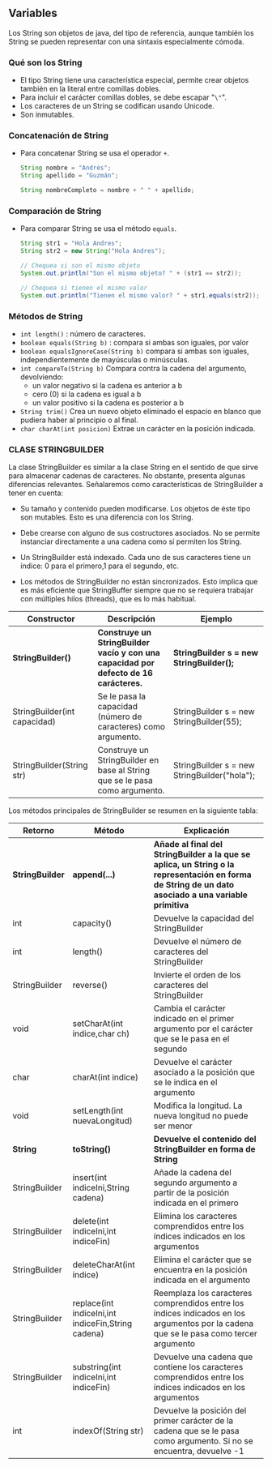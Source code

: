 ## Variables

Los String son objetos de java, del tipo de referencia, aunque también los String se pueden representar con una sintaxis
especialmente cómoda.

### Qué son los String

- El tipo String tiene una característica especial, permite crear objetos también
  en la literal entre comillas dobles.
- Para incluir el carácter comillas dobles, se debe escapar "``\"``".
- Los caracteres de un String se codifican usando Unicode.
- Son inmutables.

### Concatenación de String

- Para concatenar String se usa el operador ``+``.

    ```java
    String nombre = "Andrés";
    String apellido = "Guzmán";

    String nombreCompleto = nombre + " " + apellido;
    ```

### Comparación de String

- Para comparar String se usa el método ``equals``.

    ```java
    String str1 = "Hola Andres";
    String str2 = new String("Hola Andres");
  
    // Chequea si son el mismo objeto
    System.out.println("Son el mismo objeto? " + (str1 == str2));
  
    // Chequea si tienen el mismo valor
    System.out.println("Tienen el mismo valor? " + str1.equals(str2));
    ```

### Métodos de String

- `int length()` : número de caracteres.
- `boolean equals(String b)` : compara si ambas son iguales, por valor
- `boolean equalsIgnoreCase(String b)` compara si ambas son iguales,
  independientemente de mayúsculas o minúsculas.
- `int compareTo(String b)` Compara contra la cadena del argumento,
  devolviendo:
    - un valor negativo si la cadena es anterior a b
    - cero (0) si la cadena es igual a b
    - un valor positivo si la cadena es posterior a b
- `String trim()` Crea un nuevo objeto eliminado el espacio en blanco que pudiera
  haber al principio o al final.
- `char charAt(int posicion)` Extrae un carácter en la posición indicada.

### CLASE STRINGBUILDER

La clase StringBuilder es similar a la clase String en el sentido de que sirve para almacenar cadenas de caracteres. No
obstante, presenta algunas diferencias relevantes. Señalaremos como características de StringBuilder a tener en cuenta:

- Su tamaño y contenido pueden modificarse. Los objetos de éste tipo son mutables. Esto es una diferencia con los
  String.

- Debe crearse con alguno de sus costructores asociados. No se permite instanciar directamente a una cadena como sí
  permiten los String.

- Un StringBuilder está indexado. Cada uno de sus caracteres tiene un índice: 0 para el primero,1 para el segundo, etc.

- Los métodos de StringBuilder no están sincronizados. Esto implica que es más eficiente que StringBuffer siempre que no
  se requiera trabajar con múltiples hilos (threads), que es lo más habitual.

| Constructor                  | Descripción                                                                            | Ejemplo                                      |
|------------------------------|----------------------------------------------------------------------------------------|----------------------------------------------|
| **StringBuilder()**          | **Construye un StringBuilder vacío y con una capacidad por defecto de 16 carácteres.** | **StringBuilder s = new StringBuilder();**   |
| StringBuilder(int capacidad) | Se le pasa la capacidad (número de caracteres) como argumento.                         | StringBuilder s = new StringBuilder(55);     |
| StringBuilder(String str)    | Construye un StringBuilder en base al String que se le pasa como argumento.            | StringBuilder s = new StringBuilder("hola"); |

Los métodos principales de StringBuilder se resumen en la siguiente tabla:

| Retorno           | Método                                             | Explicación                                                                                                                                            |
|-------------------|----------------------------------------------------|--------------------------------------------------------------------------------------------------------------------------------------------------------|
| **StringBuilder** | **append(...)**                                    | **Añade al final del StringBuilder a la que se aplica, un String o la representación en forma de String de un dato asociado a una variable primitiva** |
| int               | capacity()                                         | Devuelve la capacidad del StringBuilder                                                                                                                |
| int               | length()                                           | Devuelve el número de caracteres del StringBuilder                                                                                                     |
| StringBuilder     | reverse()                                          | Invierte el orden de los caracteres del StringBuilder                                                                                                  |
| void              | setCharAt(int indice,char ch)                      | Cambia el carácter indicado en el primer argumento por el carácter que se le pasa en el segundo                                                        |
| char              | charAt(int indice)                                 | Devuelve el carácter asociado a la posición que se le indica en el argumento                                                                           |
| void              | setLength(int nuevaLongitud)                       | Modifica la longitud. La nueva longitud no puede ser menor                                                                                             |
| **String**        | **toString()**                                     | **Devuelve el contenido del StringBuilder en forma de String**                                                                                         |
| StringBuilder     | insert(int indiceIni,String cadena)                | Añade la cadena del segundo argumento a partir de la posición indicada en el primero                                                                   |
| StringBuilder     | delete(int indiceIni,int indiceFin)                | Elimina los caracteres comprendidos entre los índices indicados en los argumentos                                                                      |
| StringBuilder     | deleteCharAt(int indice)                           | Elimina el carácter que se encuentra en la posición indicada en el argumento                                                                           |
| StringBuilder     | replace(int indiceIni,int indiceFin,String cadena) | Reemplaza los caracteres comprendidos entre los índices indicados en los argumentos por la cadena que se le pasa como tercer argumento                 |
| StringBuilder     | substring(int indiceIni,int indiceFin)             | Devuelve una cadena que contiene los caracteres comprendidos entre los índices indicados en los argumentos                                             |
| int               | indexOf(String str)                                | Devuelve la posición del primer carácter de la cadena que se le pasa como argumento. Si no se encuentra, devuelve -1                                   |